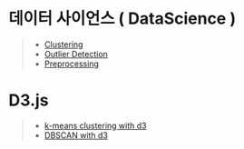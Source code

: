 # 데이터 사이언스 ( DataScience )
> * [ Clustering ](https://yja938882.github.io/data_science/clustering)
> * [ Outlier Detection ](https://github.com/yja938882/yja938882.github.io/blob/master/data_science/outlierdetection.md)
> * [ Preprocessing ](https://yja938882.github.io/data_science/preprocessing)
  
# D3.js
> * [ k-means clustering with d3 ](https://yja938882.github.io/d3_practice/k_means.html)
> * [ DBSCAN with d3 ](https://yja938882.github.io/d3_practice/dbscan.html)
